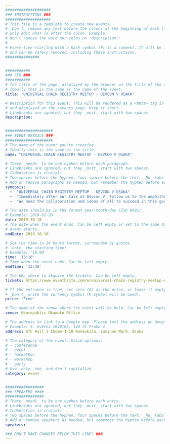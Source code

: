 ```yaml
---
####################
### INSTRUCTIONS ###
####################
# This file is a template to create new events.
# _Don't_ remove any text before the colons at the beginning of each line,
# only edit what is after the colon. Example:
# Don't remove the word nor colon on 'description:'
#
# Every line starting with a hash symbol (#) is a comment. It will be ignored
# and can be safely removed, including these instructions.
###############


###########
### SEO ###
###########
# The title of the page, displayed by the browser on the title of the window.
# Ideally this is the same as the name of the event.
title: "UNIVERSAL CHAIN REGISTRY MEETUP - DEVCON V OSAKA"

# Description for this event. This will be rendered as a <meta> tag in the HTML,
# and displayed on the /events page. Keep it short.
# Linebreaks are ignored, but they _must_ start with two spaces.
description: 


#####################
### EVENT DETAILS ###
#####################
# The name of the event you're creating.
# Ideally this is the same as the title.
name: "UNIVERSAL CHAIN REGISTRY MEETUP - DEVCON V OSAKA"

# There _needs_ to be one hyphen before each paragraph.
# Linebreaks are ignored, but they _must_ start with two spaces.
# Indentation is crucial:
# Two spaces before the hyphen, four spaces before the text. _No_ tabs allowed.
# Add or remove paragraphs as needed, but remember the hyphen before each entry.
synopsis:
  -  "UNIVERSAL CHAIN REGISTRY MEETUP - DEVCON V OSAKA"  
  -  "Immediately after our talk at Devcon V, follow us to the amphitheatre to deepen with us this journey in search of the best Standardized registry for multi-interface blockchains."  
  -  "We need the collaboration and ideas of all to succeed in this goal, so we will be more than happy to have a chat with you about your opinions and points of view."  

# The date should be in the format year-month-day (ISO 8601).
# Example: 2018-02-28
date: 2019-10-10
# The date when the event ends. Can be left empty or set to the same day the
# event starts.
endDate: 2019-10-10

# Set the time in 24 hours format, surrounded by quotes.
# _Only_ the starting time!
# Example: '18:00'
time: '13:10'
# Time when the event ends. Can be left empty.
endTime: '13:50'

# The URL where to akquire the tickets. Can be left empty.
tickets: https://www.eventbrite.com/e/universal-chain-registry-meetup-devcon-v-osaka-tickets-75012358985

# If the entrance is free, set zero (0) as the price, or leave it empty.
# _Don't_ write the currency symbol (€ symbol will be used).
price: 'Free'

# The name of the venue where the event will be held. Can be left empty.
venue: Georepublic Okamoto Office

# The address to link to a Google map. Please test the address on Google Maps.
# Example: 5. května 1640/65, 140 21 Praha 4
address: ATC Hall 2 Chome-1-10 Nankokita, Suminoe Ward. Osaka

# The category of the event. Valid options:
# - conference
# - event
# - hackathon
# - workshop
# - party
# Use _only_ one, and don't capitalize.
category: event


#################
### SPEAKERS ####
#################
# There _needs_ to be one hyphen before each entry.
# Linebreaks are ignored, but they _must_ start with two spaces.
# Indentation is crucial:
# Two spaces before the hyphen, four spaces before the text. _No_ tabs allowed.
# Add or remove speakers as needed, but remember the hyphen before each entry.
speakers:

### DON'T MAKE CHANGES BELOW THIS LINE! ###
---
```

<!-- ### DON'T MAKE CHANGES BELOW THIS LINE! ### -->

<Event-Content/>

